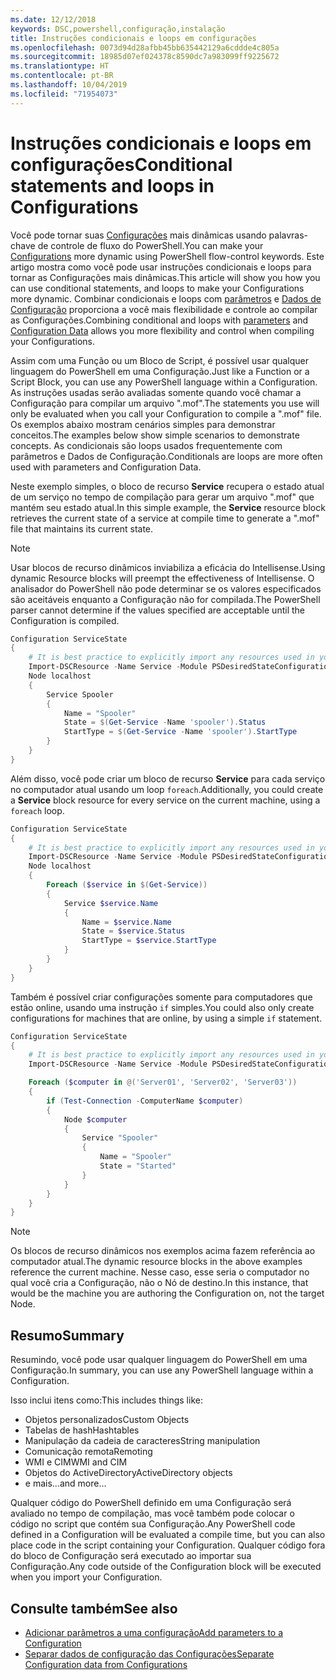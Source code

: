 ```yaml
---
ms.date: 12/12/2018
keywords: DSC,powershell,configuração,instalação
title: Instruções condicionais e loops em configurações
ms.openlocfilehash: 0073d94d28afbb45bb635442129a6cddde4c805a
ms.sourcegitcommit: 18985d07ef024378c8590dc7a983099ff9225672
ms.translationtype: HT
ms.contentlocale: pt-BR
ms.lasthandoff: 10/04/2019
ms.locfileid: "71954073"
---
```

# <a name="conditional-statements-and-loops-in-configurations"></a><span data-ttu-id="58deb-103">Instruções condicionais e loops em configurações</span><span class="sxs-lookup"><span data-stu-id="58deb-103">Conditional statements and loops in Configurations</span></span>

<span data-ttu-id="58deb-104">Você pode tornar suas [Configurações](configurations.md) mais dinâmicas usando palavras-chave de controle de fluxo do PowerShell.</span><span class="sxs-lookup"><span data-stu-id="58deb-104">You can make your [Configurations](configurations.md) more dynamic using PowerShell flow-control keywords.</span></span> <span data-ttu-id="58deb-105">Este artigo mostra como você pode usar instruções condicionais e loops para tornar as Configurações mais dinâmicas.</span><span class="sxs-lookup"><span data-stu-id="58deb-105">This article will show you how you can use conditional statements, and loops to make your Configurations more dynamic.</span></span> <span data-ttu-id="58deb-106">Combinar condicionais e loops com [parâmetros](add-parameters-to-a-configuration.md) e [Dados de Configuração](configData.md) proporciona a você mais flexibilidade e controle ao compilar as Configurações.</span><span class="sxs-lookup"><span data-stu-id="58deb-106">Combining conditional and loops with [parameters](add-parameters-to-a-configuration.md) and [Configuration Data](configData.md) allows you more flexibility and control when compiling your Configurations.</span></span>

<span data-ttu-id="58deb-107">Assim com uma Função ou um Bloco de Script, é possível usar qualquer linguagem do PowerShell em uma Configuração.</span><span class="sxs-lookup"><span data-stu-id="58deb-107">Just like a Function or a Script Block, you can use any PowerShell language within a Configuration.</span></span> <span data-ttu-id="58deb-108">As instruções usadas serão avaliadas somente quando você chamar a Configuração para compilar um arquivo ".mof".</span><span class="sxs-lookup"><span data-stu-id="58deb-108">The statements you use will only be evaluated when you call your Configuration to compile a ".mof" file.</span></span> <span data-ttu-id="58deb-109">Os exemplos abaixo mostram cenários simples para demonstrar conceitos.</span><span class="sxs-lookup"><span data-stu-id="58deb-109">The examples below show simple scenarios to demonstrate concepts.</span></span> <span data-ttu-id="58deb-110">As condicionais são loops usados frequentemente com parâmetros e Dados de Configuração.</span><span class="sxs-lookup"><span data-stu-id="58deb-110">Conditionals are loops are more often used with parameters and Configuration Data.</span></span>

<span data-ttu-id="58deb-111">Neste exemplo simples, o bloco de recurso **Service** recupera o estado atual de um serviço no tempo de compilação para gerar um arquivo ".mof" que mantém seu estado atual.</span><span class="sxs-lookup"><span data-stu-id="58deb-111">In this simple example, the **Service** resource block retrieves the current state of a service at compile time to generate a ".mof" file that maintains its current state.</span></span>

> [!NOTE]
> <span data-ttu-id="58deb-112">Usar blocos de recurso dinâmicos inviabiliza a eficácia do Intellisense.</span><span class="sxs-lookup"><span data-stu-id="58deb-112">Using dynamic Resource blocks will preempt the effectiveness of Intellisense.</span></span> <span data-ttu-id="58deb-113">O analisador do PowerShell não pode determinar se os valores especificados são aceitáveis enquanto a Configuração não for compilada.</span><span class="sxs-lookup"><span data-stu-id="58deb-113">The PowerShell parser cannot determine if the values specified are acceptable until the Configuration is compiled.</span></span>

```powershell
Configuration ServiceState
{
    # It is best practice to explicitly import any resources used in your Configurations.
    Import-DSCResource -Name Service -Module PSDesiredStateConfiguration
    Node localhost
    {
        Service Spooler
        {
            Name = "Spooler"
            State = $(Get-Service -Name 'spooler').Status
            StartType = $(Get-Service -Name 'spooler').StartType
        }
    }
}
```

<span data-ttu-id="58deb-114">Além disso, você pode criar um bloco de recurso **Service** para cada serviço no computador atual usando um loop `foreach`.</span><span class="sxs-lookup"><span data-stu-id="58deb-114">Additionally, you could create a **Service** block resource for every service on the current machine, using a `foreach` loop.</span></span>

```powershell
Configuration ServiceState
{
    # It is best practice to explicitly import any resources used in your Configurations.
    Import-DSCResource -Name Service -Module PSDesiredStateConfiguration
    Node localhost
    {
        Foreach ($service in $(Get-Service))
        {
            Service $service.Name
            {
                Name = $service.Name
                State = $service.Status
                StartType = $service.StartType
            }
        }
    }
}
```

<span data-ttu-id="58deb-115">Também é possível criar configurações somente para computadores que estão online, usando uma instrução `if` simples.</span><span class="sxs-lookup"><span data-stu-id="58deb-115">You could also only create configurations for machines that are online, by using a simple `if` statement.</span></span>

```powershell
Configuration ServiceState
{
    # It is best practice to explicitly import any resources used in your Configurations.
    Import-DSCResource -Name Service -Module PSDesiredStateConfiguration

    Foreach ($computer in @('Server01', 'Server02', 'Server03'))
    {
        if (Test-Connection -ComputerName $computer)
        {
            Node $computer
            {
                Service "Spooler"
                {
                    Name = "Spooler"
                    State = "Started"
                }
            }
        }
    }
}
```

> [!NOTE]
> <span data-ttu-id="58deb-116">Os blocos de recurso dinâmicos nos exemplos acima fazem referência ao computador atual.</span><span class="sxs-lookup"><span data-stu-id="58deb-116">The dynamic resource blocks in the above examples reference the current machine.</span></span> <span data-ttu-id="58deb-117">Nesse caso, esse seria o computador no qual você cria a Configuração, não o Nó de destino.</span><span class="sxs-lookup"><span data-stu-id="58deb-117">In this instance, that would be the machine you are authoring the Configuration on, not the target Node.</span></span>

<!---
Mention Get-DSCConfigurationFromSystem
-->

## <a name="summary"></a><span data-ttu-id="58deb-118">Resumo</span><span class="sxs-lookup"><span data-stu-id="58deb-118">Summary</span></span>

<span data-ttu-id="58deb-119">Resumindo, você pode usar qualquer linguagem do PowerShell em uma Configuração.</span><span class="sxs-lookup"><span data-stu-id="58deb-119">In summary, you can use any PowerShell language within a Configuration.</span></span>

<span data-ttu-id="58deb-120">Isso inclui itens como:</span><span class="sxs-lookup"><span data-stu-id="58deb-120">This includes things like:</span></span>

- <span data-ttu-id="58deb-121">Objetos personalizados</span><span class="sxs-lookup"><span data-stu-id="58deb-121">Custom Objects</span></span>
- <span data-ttu-id="58deb-122">Tabelas de hash</span><span class="sxs-lookup"><span data-stu-id="58deb-122">Hashtables</span></span>
- <span data-ttu-id="58deb-123">Manipulação da cadeia de caracteres</span><span class="sxs-lookup"><span data-stu-id="58deb-123">String manipulation</span></span>
- <span data-ttu-id="58deb-124">Comunicação remota</span><span class="sxs-lookup"><span data-stu-id="58deb-124">Remoting</span></span>
- <span data-ttu-id="58deb-125">WMI e CIM</span><span class="sxs-lookup"><span data-stu-id="58deb-125">WMI and CIM</span></span>
- <span data-ttu-id="58deb-126">Objetos do ActiveDirectory</span><span class="sxs-lookup"><span data-stu-id="58deb-126">ActiveDirectory objects</span></span>
- <span data-ttu-id="58deb-127">e mais...</span><span class="sxs-lookup"><span data-stu-id="58deb-127">and more...</span></span>

<span data-ttu-id="58deb-128">Qualquer código do PowerShell definido em uma Configuração será avaliado no tempo de compilação, mas você também pode colocar o código no script que contém sua Configuração.</span><span class="sxs-lookup"><span data-stu-id="58deb-128">Any PowerShell code defined in a Configuration will be evaluated a compile time, but you can also place code in the script containing your Configuration.</span></span> <span data-ttu-id="58deb-129">Qualquer código fora do bloco de Configuração será executado ao importar sua Configuração.</span><span class="sxs-lookup"><span data-stu-id="58deb-129">Any code outside of the Configuration block will be executed when you import your Configuration.</span></span>

## <a name="see-also"></a><span data-ttu-id="58deb-130">Consulte também</span><span class="sxs-lookup"><span data-stu-id="58deb-130">See also</span></span>

- [<span data-ttu-id="58deb-131">Adicionar parâmetros a uma configuração</span><span class="sxs-lookup"><span data-stu-id="58deb-131">Add parameters to a Configuration</span></span>](add-parameters-to-a-configuration.md)
- [<span data-ttu-id="58deb-132">Separar dados de configuração das Configurações</span><span class="sxs-lookup"><span data-stu-id="58deb-132">Separate Configuration data from Configurations</span></span>](configData.md)
